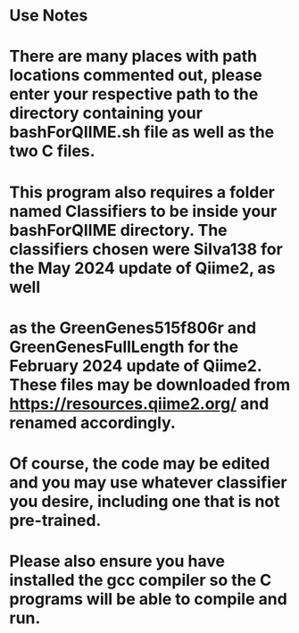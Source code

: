 # Use Notes

# There are many places with path locations commented out, please enter your respective path to the directory containing your bashForQIIME.sh file as well as the two C files.

# This program also requires a folder named Classifiers to be inside your bashForQIIME directory. The classifiers chosen were Silva138 for the May 2024 update of Qiime2, as well 
# as the GreenGenes515f806r and GreenGenesFullLength for the February 2024 update of Qiime2. These files may be downloaded from https://resources.qiime2.org/ and renamed accordingly.
# Of course, the code may be edited and you may use whatever classifier you desire, including one that is not pre-trained.

# Please also ensure you have installed the gcc compiler so the C programs will be able to compile and run. 

